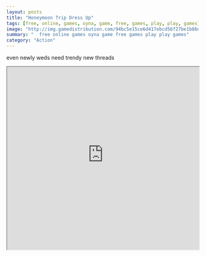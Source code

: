 ```yaml
---
layout: posts
title: "Honeymoon Trip Dress Up"
tags: [free, online, games, oyna, game, free, games, play, play, games]
image: "http://img.gamedistribution.com/94bc5e15ce6d417ebcd56f27be1b86d7.jpg"
summary: "  free online games oyna game free games play play games"
category: "Action"
---
```


even newly weds need trendy new threads

<iframe width="100%" height="480px;" src="http://flash.gamedistribution.com?game=94bc5e15ce6d417ebcd56f27be1b86d7"></iframe>